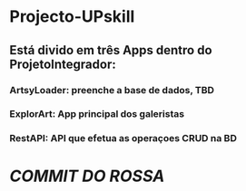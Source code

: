 # Projecto-UPskill

## Está divido em três Apps dentro do ProjetoIntegrador:

### ArtsyLoader: preenche a base de dados, TBD
### ExplorArt: App principal dos galeristas
### RestAPI: API que efetua as operaçoes CRUD na BD

# *COMMIT DO ROSSA*